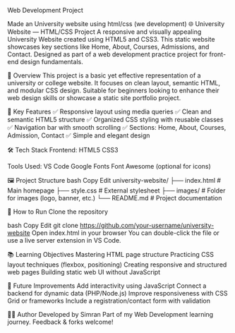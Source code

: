 Web Development Project 

Made an University website using html/css (we development)
🌐 University Website — HTML/CSS Project
A responsive and visually appealing University Website created using HTML5 and CSS3. This static website showcases key sections like Home, About, Courses, Admissions, and Contact. Designed as part of a web development practice project for front-end design fundamentals.

📖 Overview
This project is a basic yet effective representation of a university or college website. It focuses on clean layout, semantic HTML, and modular CSS design. Suitable for beginners looking to enhance their web design skills or showcase a static site portfolio project.

🧩 Key Features
✅ Responsive layout using media queries
✅ Clean and semantic HTML5 structure
✅ Organized CSS styling with reusable classes
✅ Navigation bar with smooth scrolling
✅ Sections: Home, About, Courses, Admission, Contact
✅ Simple and elegant design

🛠️ Tech Stack
Frontend:
HTML5
CSS3

Tools Used:
VS Code
Google Fonts
Font Awesome (optional for icons)

🖼️ Project Structure
bash
Copy
Edit
university-website/
├── index.html            # Main homepage
├── style.css             # External stylesheet
├── images/               # Folder for images (logo, banner, etc.)
└── README.md             # Project documentation

🚀 How to Run
Clone the repository

bash
Copy
Edit
git clone https://github.com/your-username/university-website
Open index.html in your browser
You can double-click the file or use a live server extension in VS Code.

📚 Learning Objectives
Mastering HTML page structure
Practicing CSS layout techniques (flexbox, positioning)
Creating responsive and structured web pages
Building static web UI without JavaScript

🎯 Future Improvements
Add interactivity using JavaScript
Connect a backend for dynamic data (PHP/Node.js)
Improve responsiveness with CSS Grid or frameworks
Include a registration/contact form with validation

🙋‍♀️ Author
Developed by Simran
Part of my Web Development learning journey. Feedback & forks welcome!
